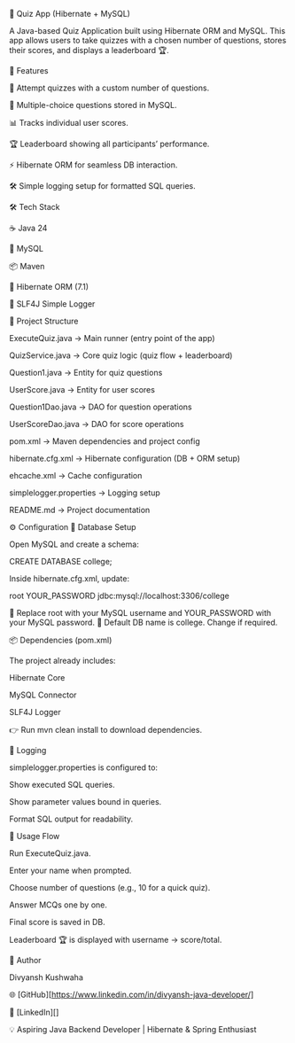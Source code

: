 📘 Quiz App (Hibernate + MySQL)

A Java-based Quiz Application built using Hibernate ORM and MySQL.
This app allows users to take quizzes with a chosen number of questions, stores their scores, and displays a leaderboard 🏆.

🚀 Features

🎯 Attempt quizzes with a custom number of questions.

📝 Multiple-choice questions stored in MySQL.

📊 Tracks individual user scores.

🏆 Leaderboard showing all participants’ performance.

⚡ Hibernate ORM for seamless DB interaction.

🛠️ Simple logging setup for formatted SQL queries.

🛠️ Tech Stack

☕ Java 24

🐬 MySQL

📦 Maven

🔗 Hibernate ORM (7.1)

📝 SLF4J Simple Logger

📂 Project Structure

ExecuteQuiz.java → Main runner (entry point of the app)

QuizService.java → Core quiz logic (quiz flow + leaderboard)

Question1.java → Entity for quiz questions

UserScore.java → Entity for user scores

Question1Dao.java → DAO for question operations

UserScoreDao.java → DAO for score operations

pom.xml → Maven dependencies and project config

hibernate.cfg.xml → Hibernate configuration (DB + ORM setup)

ehcache.xml → Cache configuration

simplelogger.properties → Logging setup

README.md → Project documentation

⚙️ Configuration
🐬 Database Setup

Open MySQL and create a schema:

CREATE DATABASE college;


Inside hibernate.cfg.xml, update:

<property name="hibernate.connection.username">root</property>
<property name="hibernate.connection.password">YOUR_PASSWORD</property>
<property name="hibernate.connection.url">jdbc:mysql://localhost:3306/college</property>


🔑 Replace root with your MySQL username and YOUR_PASSWORD with your MySQL password.
📌 Default DB name is college. Change if required.

📦 Dependencies (pom.xml)

The project already includes:

Hibernate Core

MySQL Connector

SLF4J Logger

👉 Run mvn clean install to download dependencies.

📝 Logging

simplelogger.properties is configured to:

Show executed SQL queries.

Show parameter values bound in queries.

Format SQL output for readability.

📝 Usage Flow

Run ExecuteQuiz.java.

Enter your name when prompted.

Choose number of questions (e.g., 10 for a quick quiz).

Answer MCQs one by one.

Final score is saved in DB.

Leaderboard 🏆 is displayed with username -> score/total.

👤 Author

Divyansh Kushwaha

🌐 [GitHub][https://www.linkedin.com/in/divyansh-java-developer/]

💼 [LinkedIn][]

💡 Aspiring Java Backend Developer | Hibernate & Spring Enthusiast
